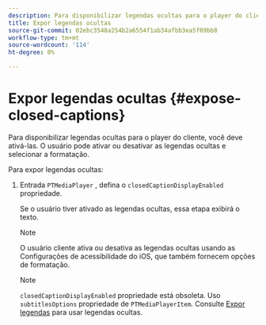 ```yaml
---
description: Para disponibilizar legendas ocultas para o player do cliente, você deve ativá-las. O usuário pode ativar ou desativar as legendas ocultas e selecionar a formatação.
title: Expor legendas ocultas
source-git-commit: 02ebc3548a254b2a6554f1ab34afbb3ea5f09bb8
workflow-type: tm+mt
source-wordcount: '114'
ht-degree: 0%

---
```


# Expor legendas ocultas {#expose-closed-captions}

Para disponibilizar legendas ocultas para o player do cliente, você deve ativá-las. O usuário pode ativar ou desativar as legendas ocultas e selecionar a formatação.

Para expor legendas ocultas:

1. Entrada `PTMediaPlayer` , defina o `closedCaptionDisplayEnabled` propriedade.

   Se o usuário tiver ativado as legendas ocultas, essa etapa exibirá o texto.

   >[!NOTE]
   >
   >O usuário cliente ativa ou desativa as legendas ocultas usando as Configurações de acessibilidade do iOS, que também fornecem opções de formatação.

   >[!NOTE]
   >
   >`closedCaptionDisplayEnabled` propriedade está obsoleta. Uso `subtitlesOptions` propriedade de `PTMediaPlayerItem`. Consulte [Expor legendas](../../../tvsdk-3x-ios-prog/c-ios-closed-captioning-and-subtitles-ios/c-ios-closed-captioning-and-subtitles-reqts-ios/t-ios-subtitles-exposing-ios.md) para usar legendas ocultas.
